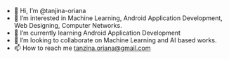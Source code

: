 - 👋 Hi, I’m @tanjina-oriana
- 👀 I’m interested in Machine Learning, Android Application Development, Web Designing, Computer Networks.
- 🌱 I’m currently learning Android Application Development
- 💞️ I’m looking to collaborate on Machine Learning and AI based works.
- 📫 How to reach me tanzina.oriana@gmail.com

<!---
tanjina-oriana/tanjina-oriana is a ✨ special ✨ repository because its `README.md` (this file) appears on your GitHub profile.
You can click the Preview link to take a look at your changes.
--->
